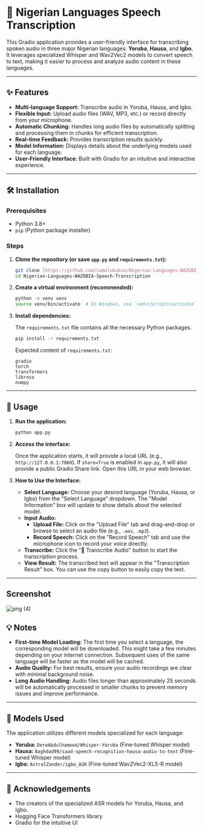 # 🎤 Nigerian Languages Speech Transcription

This Gradio application provides a user-friendly interface for transcribing spoken audio in three major Nigerian languages: **Yoruba**, **Hausa**, and **Igbo**. It leverages specialized Whisper and Wav2Vec2 models to convert speech to text, making it easier to process and analyze audio content in these languages.

---

## ✨ Features

* **Multi-language Support:** Transcribe audio in Yoruba, Hausa, and Igbo.
* **Flexible Input:** Upload audio files (WAV, MP3, etc.) or record directly from your microphone.
* **Automatic Chunking:** Handles long audio files by automatically splitting and processing them in chunks for efficient transcription.
* **Real-time Feedback:** Provides transcription results quickly.
* **Model Information:** Displays details about the underlying models used for each language.
* **User-Friendly Interface:** Built with Gradio for an intuitive and interactive experience.

---

## 🛠️ Installation

### Prerequisites

* Python 3.8+
* `pip` (Python package installer)

### Steps

1.  **Clone the repository (or save `app.py` and `requirements.txt`):**

    ```bash
    git clone [https://github.com/samolubukun/Nigerian-Languages-WAZOBIA-Speech-Transcription.git](https://github.com/samolubukun/Nigerian-Languages-WAZOBIA-Speech-Transcription.git)
    cd Nigerian-Languages-WAZOBIA-Speech-Transcription
    ```

2.  **Create a virtual environment (recommended):**

    ```bash
    python -m venv venv
    source venv/bin/activate  # On Windows, use `venv\Scripts\activate`
    ```

3.  **Install dependencies:**

    The `requirements.txt` file contains all the necessary Python packages.

    ```bash
    pip install -r requirements.txt
    ```

    Expected content of `requirements.txt`:

    ```
    gradio
    torch
    transformers
    librosa
    numpy
    ```

---

## 🚀 Usage

1.  **Run the application:**

    ```bash
    python app.py
    ```

2.  **Access the interface:**

    Once the application starts, it will provide a local URL (e.g., `http://127.0.0.1:7860`). If `share=True` is enabled in `app.py`, it will also provide a public Gradio Share link. Open this URL in your web browser.

3.  **How to Use the Interface:**

    * **Select Language:** Choose your desired language (Yoruba, Hausa, or Igbo) from the "Select Language" dropdown. The "Model Information" box will update to show details about the selected model.
    * **Input Audio:**
        * **Upload File:** Click on the "Upload File" tab and drag-and-drop or browse to select an audio file (e.g., `.wav`, `.mp3`).
        * **Record Speech:** Click on the "Record Speech" tab and use the microphone icon to record your voice directly.
    * **Transcribe:** Click the "🎯 Transcribe Audio" button to start the transcription process.
    * **View Result:** The transcribed text will appear in the "Transcription Result" box. You can use the copy button to easily copy the text.

---

## Screenshot

![png (4)](https://github.com/user-attachments/assets/58e9ebea-d801-4b7d-812c-a41d6e73d0c0)


## 💡 Notes

* **First-time Model Loading:** The first time you select a language, the corresponding model will be downloaded. This might take a few minutes depending on your internet connection. Subsequent uses of the same language will be faster as the model will be cached.
* **Audio Quality:** For best results, ensure your audio recordings are clear with minimal background noise.
* **Long Audio Handling:** Audio files longer than approximately 25 seconds will be automatically processed in smaller chunks to prevent memory issues and improve performance.

---

## 🧠 Models Used

The application utilizes different models specialized for each language:

* **Yoruba:** `DereAbdulhameed/Whisper-Yoruba` (Fine-tuned Whisper model)
* **Hausa:** `Baghdad99/saad-speech-recognition-hausa-audio-to-text` (Fine-tuned Whisper model)
* **Igbo:** `AstralZander/igbo_ASR` (Fine-tuned Wav2Vec2-XLS-R model)

---


## 🙏 Acknowledgements

* The creators of the specialized ASR models for Yoruba, Hausa, and Igbo.
* Hugging Face Transformers library
* Gradio for the intuitive UI
